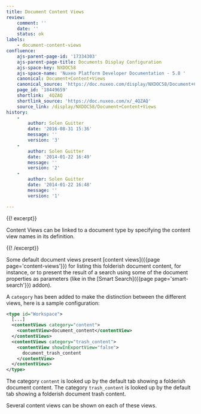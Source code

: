 ```yaml
---
title: Document Content Views
review:
    comment: ''
    date: ''
    status: ok
labels:
    - document-content-views
confluence:
    ajs-parent-page-id: '17334303'
    ajs-parent-page-title: Documents Display Configuration
    ajs-space-key: NXDOC58
    ajs-space-name: 'Nuxeo Platform Developer Documentation - 5.8 '
    canonical: Document+Content+Views
    canonical_source: 'https://doc.nuxeo.com/display/NXDOC58/Document+Content+Views'
    page_id: '18449659'
    shortlink: _4QZAQ
    shortlink_source: 'https://doc.nuxeo.com/x/_4QZAQ'
    source_link: /display/NXDOC58/Document+Content+Views
history:
    - 
        author: Solen Guitter
        date: '2016-08-31 15:36'
        message: ''
        version: '3'
    - 
        author: Solen Guitter
        date: '2014-01-22 16:49'
        message: ''
        version: '2'
    - 
        author: Solen Guitter
        date: '2014-01-22 16:48'
        message: ''
        version: '1'

---
```

{{! excerpt}}

Content Views can be linked to a document type by specifying the content view names in its definition.

{{! /excerpt}}

Some default document views present [content views]({{page page='content-views'}}) for listing this folderish document content, for instance, or to present the result of a search using some of the document properties as parameters (like in the [Smart Search]({{page page='smart-search'}}) addon).

A `category` has been added to make the distinction between the different views, here is a sample configuration:

```xml
<type id="Workspace">
  [...]
  <contentViews category="content">
    <contentView>document_content</contentView>
  </contentViews>
  <contentViews category="trash_content">
    <contentView showInExportView="false">
      document_trash_content
    </contentView>
  </contentViews>
</type>
```

The category&nbsp;`content` is looked up by the default tab showing a folderish document content. The category `trash_content` is looked up by the default tab showing a folderish document trash content.

Several content views can be shown on each of these views.